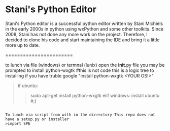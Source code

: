 Stani's Python Editor
=======================

Stani's Python editor is a successful python editor written by Stani Michiels in the early 2000s in python
using wxPython and some other toolkits. Since 2008, Stani has not done any more work on the project. Therefore, I decided to clone his code and start
maintaining the IDE and bring it a little more up to date.

=======================


to lunch 
via file (windows) or termnal (lunix) open the __init__.py file you may be prompted to install python-wxgtk
#this is not code this is a logic tree to installing if you have truble google "install python-wxgtk <YOUR OS!>"
>
>if ubuntu:
>>sudo apt-get install python-wxgtk
>elif windows:
>>install ubuntu #;)
<code>
To lunch via script from with in the dirrectory-This repo does not have a setup.py or installer
>import SPE
